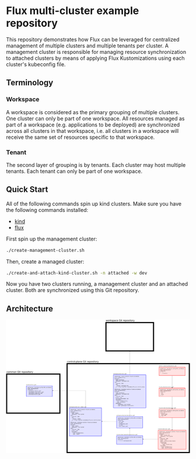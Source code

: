 # Flux multi-cluster example repository

This repository demonstrates how Flux can be leveraged for centralized management of multiple clusters and multiple tenants per cluster. A management cluster is responsible for managing resource synchronization to attached clusters by means of applying Flux Kustomizations using each cluster's kubeconfig file.

## Terminology

### Workspace

A workspace is considered as the primary grouping of multiple clusters. One cluster can only be part of one workspace. All resources managed as part of a workspace (e.g. applications to be deployed) are synchronized across all clusters in that workspace, i.e. all clusters in a workspace will receive the same set of resources specific to that workspace.

### Tenant

The second layer of grouping is by tenants. Each cluster may host multiple tenants. Each tenant can only be part of one workspace.

## Quick Start

All of the following commands spin up kind clusters. Make sure you have the following commands installed:

* [kind](https://kind.sigs.k8s.io/)
* [flux](https://fluxcd.io/docs/get-started/#install-the-flux-cli)

First spin up the management cluster:

```sh
./create-management-cluster.sh
```

Then, create a managed cluster:

```sh
./create-and-attach-kind-cluster.sh -n attached -w dev
```

Now you have two clusters running, a management cluster and an attached cluster. Both are synchronized using this Git repository.

## Architecture

![architecture diagram](architecture.png)
